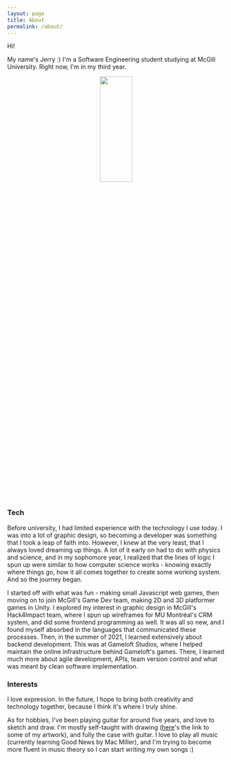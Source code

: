 ```yaml
---
layout: page
title: About
permalink: /about/
---
```


Hi!

My name's Jerry :) I'm a Software Engineering student studying at McGill University. Right now, I'm in my third year.
<br />

<p align="center">
    <img src ="../images/about-page/solo-picture.png" style="display: block; margin-left: auto; margin-right: auto; width:25%;min-width: 300px;"/>
</p>

### Tech

Before university, I had limited experience with the technology I use today. I was into a lot of graphic design, so becoming a developer was something that I took a leap of faith into. However, I knew at the very least, that I always loved dreaming up things. A lot of it early on had to do with physics and science, and in my sophomore year, I realized that the lines of logic I spun up were similar to how computer science works - knowing exactly where things go, how it all comes together to create some working system. And so the journey began.

I started off with what was fun - making small Javascript web games, then moving on to join McGill's Game Dev team, making 2D and 3D platformer games in Unity. I explored my interest in graphic design in McGill's Hack4Impact team, where I spun up wireframes for MU Montréal's CRM system, and did some frontend programming as well. It was all so new, and I found myself absorbed in the languages that communicated these processes. Then, in the summer of 2021, I learned extensively about backend development. This was at Gameloft Studios, where I helped maintain the online infrastructure behind Gameloft's games. There, I learned much more about agile development, APIs, team version control and what was meant by clean software implementation.

### Interests

I love expression. In the future, I hope to bring both creativity and technology together, because I think it's where I truly shine.

As for hobbies, I've been playing guitar for around five years, and love to sketch and draw. I'm mostly self-taught with drawing ([here](https://www.behance.net/jerryxia)'s the link to some of my artwork), and fully the case with guitar. I love to play all music (currently learning Good News by Mac Miller), and I'm trying to become more fluent in music theory so I can start writing my own songs :)
